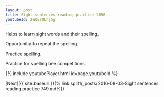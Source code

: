 ```yaml
---
layout: post
title: Sight sentences reading practice 1056
youtubeId: 2uQEr0Lhj5g
---
```

 
 
Helps to learn sight words and their spelling.

Opportunitiy to repeat the spelling. 

Practice spelling. 
 
Practice for spelling bee competitions. 
 
{% include youtubePlayer.html id=page.youtubeId %}
 
 

[Next]({{ site.baseurl }}{% link  split1/_posts/2016-08-03-Sight sentences reading practice 749.md%})
 
